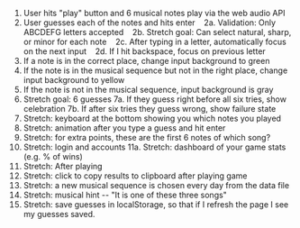 1. User hits "play" button and 6 musical notes play via the web audio API
2. User guesses each of the notes and hits enter
      2a. Validation: Only ABCDEFG letters accepted
      2b. Stretch goal: Can select natural, sharp, or minor for each note
      2c. After typing in a letter, automatically focus on the next input
      2d. If I hit backspace, focus on previous letter
3. If a note is in the correct place, change input background to green
4. If the note is in the musical sequence but not in the right place, change input background to yellow
5. If the note is not in the musical sequence, input background is gray
6. Stretch goal: 6 guesses
   7a. If they guess right before all six tries, show celebration
   7b. If after six tries they guess wrong, show failure state
7. Stretch: keyboard at the bottom showing you which notes you played
8. Stretch: animation after you type a guess and hit enter
9. Stretch: for extra points, these are the first 6 notes of which song?
10. Stretch: login and accounts
    11a. Stretch: dashboard of your game stats (e.g. % of wins)
11. Stretch: After playing
12. Stretch: click to copy results to clipboard after playing game
13. Stretch: a new musical sequence is chosen every day from the data file
14. Stretch: musical hint -- "It is one of these three songs"
15. Stretch: save guesses in localStorage, so that if I refresh the page I see my guesses saved.
